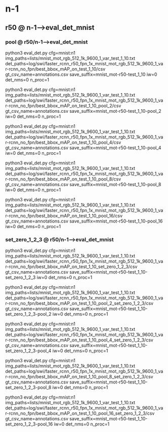 # n-1
## r50       @ n-1-->eval_det_mnist
### pool       @ r50/n-1-->eval_det_mnist
python3 eval_det.py cfg=mnist:n1 img_paths=lists/mnist_mot_rgb_512_1k_9600_1_var_test_1_10.txt det_paths=log/swi/faster_rcnn_r50_fpn_1x_mnist_mot_rgb_512_1k_9600_1_var-rcnn_no_fpn/best_bbox_mAP_on_test_1_10/csv gt_csv_name=annotations.csv save_suffix=mnist_mot-r50-test_1_10 iw=0 det_nms=0 n_proc=1 

python3 eval_det.py cfg=mnist:n1 img_paths=lists/mnist_mot_rgb_512_1k_9600_1_var_test_1_10.txt det_paths=log/swi/faster_rcnn_r50_fpn_1x_mnist_mot_rgb_512_1k_9600_1_var-rcnn_no_fpn/best_bbox_mAP_on_test_1_10_pool_2/csv gt_csv_name=annotations.csv save_suffix=mnist_mot-r50-test_1_10-pool_2 iw=0 det_nms=0 n_proc=1 

python3 eval_det.py cfg=mnist:n1 img_paths=lists/mnist_mot_rgb_512_1k_9600_1_var_test_1_10.txt det_paths=log/swi/faster_rcnn_r50_fpn_1x_mnist_mot_rgb_512_1k_9600_1_var-rcnn_no_fpn/best_bbox_mAP_on_test_1_10_pool_4/csv gt_csv_name=annotations.csv save_suffix=mnist_mot-r50-test_1_10-pool_4 iw=0 det_nms=0 n_proc=1 

python3 eval_det.py cfg=mnist:n1 img_paths=lists/mnist_mot_rgb_512_1k_9600_1_var_test_1_10.txt det_paths=log/swi/faster_rcnn_r50_fpn_1x_mnist_mot_rgb_512_1k_9600_1_var-rcnn_no_fpn/best_bbox_mAP_on_test_1_10_pool_8/csv gt_csv_name=annotations.csv save_suffix=mnist_mot-r50-test_1_10-pool_8 iw=0 det_nms=0 n_proc=1 

python3 eval_det.py cfg=mnist:n1 img_paths=lists/mnist_mot_rgb_512_1k_9600_1_var_test_1_10.txt det_paths=log/swi/faster_rcnn_r50_fpn_1x_mnist_mot_rgb_512_1k_9600_1_var-rcnn_no_fpn/best_bbox_mAP_on_test_1_10_pool_16/csv gt_csv_name=annotations.csv save_suffix=mnist_mot-r50-test_1_10-pool_16 iw=0 det_nms=0 n_proc=1 

### set_zero_1_2_3       @ r50/n-1-->eval_det_mnist
python3 eval_det.py cfg=mnist:n1 img_paths=lists/mnist_mot_rgb_512_1k_9600_1_var_test_1_10.txt det_paths=log/swi/faster_rcnn_r50_fpn_1x_mnist_mot_rgb_512_1k_9600_1_var-rcnn_no_fpn/best_bbox_mAP_on_test_1_10_set_zero_1_2_3/csv gt_csv_name=annotations.csv save_suffix=mnist_mot-r50-test_1_10-set_zero_1_2_3 iw=0 det_nms=0 n_proc=1 

python3 eval_det.py cfg=mnist:n1 img_paths=lists/mnist_mot_rgb_512_1k_9600_1_var_test_1_10.txt det_paths=log/swi/faster_rcnn_r50_fpn_1x_mnist_mot_rgb_512_1k_9600_1_var-rcnn_no_fpn/best_bbox_mAP_on_test_1_10_pool_2_set_zero_1_2_3/csv gt_csv_name=annotations.csv save_suffix=mnist_mot-r50-test_1_10-set_zero_1_2_3-pool_2 iw=0 det_nms=0 n_proc=1 

python3 eval_det.py cfg=mnist:n1 img_paths=lists/mnist_mot_rgb_512_1k_9600_1_var_test_1_10.txt det_paths=log/swi/faster_rcnn_r50_fpn_1x_mnist_mot_rgb_512_1k_9600_1_var-rcnn_no_fpn/best_bbox_mAP_on_test_1_10_pool_4_set_zero_1_2_3/csv gt_csv_name=annotations.csv save_suffix=mnist_mot-r50-test_1_10-set_zero_1_2_3-pool_4 iw=0 det_nms=0 n_proc=1 

python3 eval_det.py cfg=mnist:n1 img_paths=lists/mnist_mot_rgb_512_1k_9600_1_var_test_1_10.txt det_paths=log/swi/faster_rcnn_r50_fpn_1x_mnist_mot_rgb_512_1k_9600_1_var-rcnn_no_fpn/best_bbox_mAP_on_test_1_10_pool_8_set_zero_1_2_3/csv gt_csv_name=annotations.csv save_suffix=mnist_mot-r50-test_1_10-set_zero_1_2_3-pool_8 iw=0 det_nms=0 n_proc=1 

python3 eval_det.py cfg=mnist:n1 img_paths=lists/mnist_mot_rgb_512_1k_9600_1_var_test_1_10.txt det_paths=log/swi/faster_rcnn_r50_fpn_1x_mnist_mot_rgb_512_1k_9600_1_var-rcnn_no_fpn/best_bbox_mAP_on_test_1_10_pool_16_set_zero_1_2_3/csv gt_csv_name=annotations.csv save_suffix=mnist_mot-r50-test_1_10-set_zero_1_2_3-pool_16 iw=0 det_nms=0 n_proc=1 
